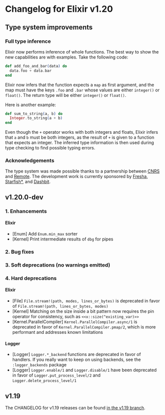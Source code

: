 <!--
  SPDX-License-Identifier: Apache-2.0
  SPDX-FileCopyrightText: 2021 The Elixir Team
  SPDX-FileCopyrightText: 2012 Plataformatec
-->

# Changelog for Elixir v1.20

## Type system improvements

### Full type inference

Elixir now performs inference of whole functions. The best way to show the new capabilities are with examples. Take the following code:

```elixir
def add_foo_and_bar(data) do
  data.foo + data.bar
end
```

Elixir now infers that the function expects a `map` as first argument, and the map must have the keys `.foo` and `.bar` whose values are either `integer()` or `float()`. The return type will be either `integer()` or `float()`.

Here is another example:

```elixir
def sum_to_string(a, b) do
  Integer.to_string(a + b)
end
```

Even though the `+` operator works with both integers and floats, Elixir infers that `a` and `b` must be both integers, as the result of `+` is given to a function that expects an integer. The inferred type information is then used during type checking to find possible typing errors.

### Acknowledgements

The type system was made possible thanks to a partnership between [CNRS](https://www.cnrs.fr/) and [Remote](https://remote.com/). The development work is currently sponsored by [Fresha](https://www.fresha.com/), [Starfish*](https://starfish.team/), and [Dashbit](https://dashbit.co/).

## v1.20.0-dev

### 1. Enhancements

#### Elixir

  * [Enum] Add `Enum.min_max` sorter
  * [Kernel] Print intermediate results of `dbg` for pipes

### 2. Bug fixes

### 3. Soft deprecations (no warnings emitted)

### 4. Hard deprecations

#### Elixir

  * [File] `File.stream!(path, modes, lines_or_bytes)` is deprecated in favor of `File.stream!(path, lines_or_bytes, modes)`
  * [Kernel] Matching on the size inside a bit pattern now requires the pin operator for consistency, such as `<<x::size(^existing_var)>>`
  * [Kernel.ParallelCompiler] `Kernel.ParallelCompiler.async/1` is deprecated in favor of `Kernel.ParallelCompiler.pmap/2`, which is more performant and addresses known limitations

#### Logger

  * [Logger] `Logger.*_backend` functions are deprecated in favor of handlers. If you really want to keep on using backends, see the `:logger_backends` package
  * [Logger] `Logger.enable/1` and `Logger.disable/1` have been deprecated in favor of `Logger.put_process_level/2` and `Logger.delete_process_level/1`

## v1.19

The CHANGELOG for v1.19 releases can be found [in the v1.19 branch](https://github.com/elixir-lang/elixir/blob/v1.19/CHANGELOG.md).
